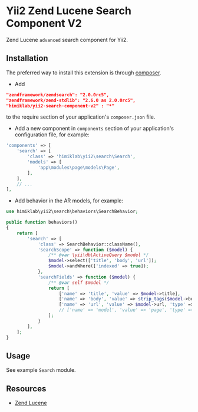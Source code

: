Yii2 Zend Lucene Search Component V2
====================================
Zend Lucene `advanced` search component for Yii2.

Installation
------------
The preferred way to install this extension is through [composer](http://getcomposer.org/download/).

* Add

```json
"zendframework/zendsearch": "2.0.0rc5",
"zendframework/zend-stdlib": "2.6.0 as 2.0.0rc5",
"himiklab/yii2-search-component-v2" : "*"
```

to the require section of your application's `composer.json` file.

* Add a new component in `components` section of your application's configuration file, for example:

```php
'components' => [
    'search' => [
        'class' => 'himiklab\yii2\search\Search',
        'models' => [
            'app\modules\page\models\Page',
        ],
    ],
    // ...
],
```

* Add behavior in the AR models, for example:

```php
use himiklab\yii2\search\behaviors\SearchBehavior;

public function behaviors()
{
    return [
        'search' => [
            'class' => SearchBehavior::className(),
            'searchScope' => function ($model) {
                /** @var \yii\db\ActiveQuery $model */
                $model->select(['title', 'body', 'url']);
                $model->andWhere(['indexed' => true]);
            },
            'searchFields' => function ($model) {
                /** @var self $model */
                return [
                    ['name' => 'title', 'value' => $model->title],
                    ['name' => 'body', 'value' => strip_tags($model->body)],
                    ['name' => 'url', 'value' => $model->url, 'type' => SearchBehavior::FIELD_KEYWORD],
                    // ['name' => 'model', 'value' => 'page', 'type' => SearchBehavior::FIELD_UNSTORED],
                ];
            }
        ],
    ];
}
```

Usage
-----
See example `Search` module.

Resources
---------
* [Zend Lucene](http://framework.zend.com/manual/1.12/en/zend.search.lucene.html)
